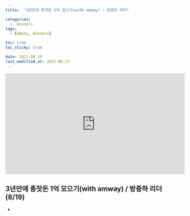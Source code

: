 ```yaml
---
title:  "3년만에 종잣돈 1억 모으기(with amway) : 방중하 리더" 

categories:
  -  Winners
tags:
  - [Amway, Winners]

toc: true
toc_sticky: true

date: 2023-08-19
last_modified_at: 2023-08-23
---
```


<iframe width="560" height="315" src="https://www.youtube.com/embed/A3SwkEjnhY0" title="YouTube video player" frameborder="0" allow="accelerometer; autoplay; clipboard-write; encrypted-media; gyroscope; picture-in-picture; web-share" allowfullscreen></iframe>

## 3년만에 종잣돈 1억 모으기(with amway) / 방중하 리더 (8/19)

+ 